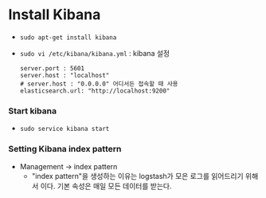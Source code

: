 # Install Kibana

- `sudo apt-get install kibana`


- `sudo vi /etc/kibana/kibana.yml` : kibana 설정

  ```
  server.port : 5601
  server.host : "localhost"
  # server.host : "0.0.0.0" 어디서든 접속할 때 사용
  elasticsearch.url: "http://localhost:9200"
  ```



### Start kibana

- `sudo service kibana start`



### Setting Kibana index pattern

- Management -> index pattern
  - "index pattern"을 생성하는 이유는 logstash가 모은 로그를 읽어드리기 위해서 이다. 기본 속성은 매일 모든 데이터를 받는다.

